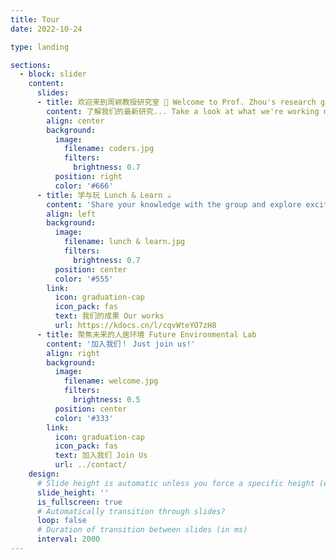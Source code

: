 ```yaml
---
title: Tour
date: 2022-10-24

type: landing

sections:
  - block: slider
    content:
      slides:
      - title: 欢迎来到周颖教授研究室 👋 Welcome to Prof. Zhou's research group
        content: 了解我们的最新研究... Take a look at what we're working on...
        align: center
        background:
          image:
            filename: coders.jpg
            filters:
              brightness: 0.7
          position: right
          color: '#666'
      - title: 学与玩 Lunch & Learn ☕️
        content: 'Share your knowledge with the group and explore exciting new topics together!'
        align: left
        background:
          image:
            filename: lunch & learn.jpg
            filters:
              brightness: 0.7
          position: center
          color: '#555'
        link:
          icon: graduation-cap
          icon_pack: fas
          text: 我们的成果 Our works
          url: https://kdocs.cn/l/cqvWteYO7zH8
      - title: 聚焦未来的人居环境 Future Environmental Lab
        content: '加入我们！ Just join us!'
        align: right
        background:
          image:
            filename: welcome.jpg
            filters:
              brightness: 0.5
          position: center
          color: '#333'
        link:
          icon: graduation-cap
          icon_pack: fas
          text: 加入我们 Join Us
          url: ../contact/
    design:
      # Slide height is automatic unless you force a specific height (e.g. '400px')
      slide_height: ''
      is_fullscreen: true
      # Automatically transition through slides?
      loop: false
      # Duration of transition between slides (in ms)
      interval: 2000
---
```

